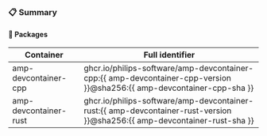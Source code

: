 <!-- markdownlint-disable MD041 -->

### :clipboard: Summary

<!-- Manually fill this summary, taking note of any changes relevant to the end user.
     When a change requires action, or emphasis, use '> [!NOTE]' notation.
-->

#### :bookmark: Packages

| Container             | Full identifier                                                                                                           |
| --------------------- | ------------------------------------------------------------------------------------------------------------------------- |
| amp-devcontainer-cpp  | ghcr.io/philips-software/amp-devcontainer-cpp:{{ amp-devcontainer-cpp-version }}@sha256:{{ amp-devcontainer-cpp-sha }}    |
| amp-devcontainer-rust | ghcr.io/philips-software/amp-devcontainer-rust:{{ amp-devcontainer-rust-version }}@sha256:{{ amp-devcontainer-rust-sha }} |

